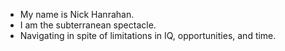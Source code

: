 - My name is Nick Hanrahan.
- I am the subterranean spectacle.
- Navigating in spite of limitations in IQ, opportunities, and time.
